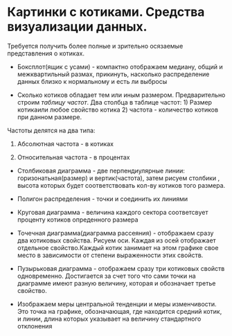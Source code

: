 # Картинки с котиками. Средства визуализации данных.
Требуется получить более полные и зрительно осязаемые представления о котиках.
* Боксплот(ящик с усами) - компактно отображаем медиану, общий и межквартильный размах, прикинуть, насколько распределение данных близко к нормальному и есть ли выбросы

* Сколько котиков обладает тем или иным размером. Предварительно строим *таблицу частот*. Два столбца в таблице частот: 1) Размер котикаили любое свойство котика 2) частота - количество котиков при данном размере.

Частоты делятся на два типа:
1) Абсолютная частота - в котиках 

2) Относительная частота - в процентах

* Столбиковая диаграмма - две перпендиулярные линии: горизонатьная(размер) и вертик(частота), затем рисуем столбики , высота которых будет соответствовать кол-ву котиков того размера.
* Полигон распределения - точки и соединить их линиями
* Круговая диаграмма - величина каждого сектора соответсвует проценту котиков опреденного размера
* Точечная диаграмма(диаграмма рассеяния) - отображаем сразу два котиковых свойства. Рисуем оси. Каждая из осей отображает отдельное свойство.Каждый котик занимает на этом графике свое место в зависимости от степени выраженности этих свойств.

* Пузырьковая диаграмма - отображаем сразу три котиковых свойств одновременно. Достигается за счет того что сами точки на диаграмме имеют разную величину, которая и обозначает третье свойство.
* Изображаем меры центральной тенденции и меры изменчивости. Это точка на графике, обозначающая, где находится средний котик, и линии, длина которых указывает на величину стандартного отклонения